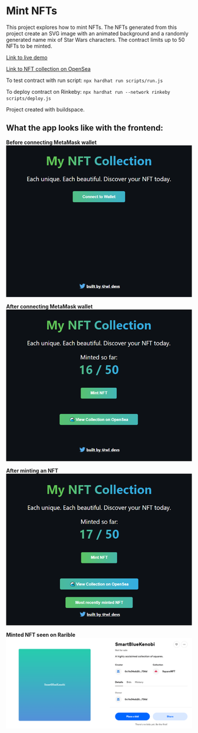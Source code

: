 # Mint NFTs

This project explores how to mint NFTs. The NFTs generated from this project create an SVG image with an animated background and a randomly generated name mix of Star Wars characters. The contract limits up to 50 NFTs to be minted.

[Link to live demo](https://nft-starter-repo-final.wleung85.repl.co/)

[Link to NFT collection on OpenSea](https://testnets.opensea.io/collection/squarenft-mrty74bp3f)

To test contract with run script:
`npx hardhat run scripts/run.js`

To deploy contract on Rinkeby:
`npx hardhat run --network rinkeby scripts/deploy.js`

Project created with buildspace.

## What the app looks like with the frontend:
**Before connecting MetaMask wallet**  
<img src="./img/enter_wallet.PNG" alt="Before connecting to wallet" width="600"/>

**After connecting MetaMask wallet**  
<img src="./img/mint_nft_splash.PNG" alt="After connecting to wallet" width="600"/>

**After minting an NFT**  
<img src="./img/finished_minting.PNG" alt="After minting" width="600"/>

**Minted NFT seen on Rarible**  
<img src="./img/minted_nft.PNG" alt="NFT on Rarible" width="600"/>
